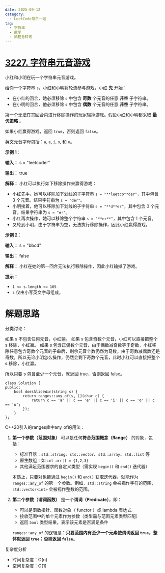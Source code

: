```yaml
---
date: 2025-09-12
category:
  - LeetCode每日一题
tag:
  - 字符串
  - 数学
  - 脑筋急转弯
---
```


# [3227. 字符串元音游戏](https://leetcode.cn/problems/vowels-game-in-a-string/)

小红和小明在玩一个字符串元音游戏。

给你一个字符串 `s`，小红和小明将轮流参与游戏，小红 **先** 开始：

- 在小红的回合，她必须移除 `s` 中包含 **奇数** 个元音的任意 **非空** 子字符串。
- 在小明的回合，他必须移除 `s` 中包含 **偶数** 个元音的任意 **非空** 子字符串。

第一个无法在其回合内进行移除操作的玩家输掉游戏。假设小红和小明都采取 **最优策略** 。

如果小红赢得游戏，返回 `true`，否则返回 `false`。

英文元音字母包括：`a`, `e`, `i`, `o`, 和 `u`。

 

**示例 1：**

**输入：** s = "leetcoder"

**输出：** true

**解释：**
小红可以执行如下移除操作来赢得游戏：

- 小红先手，她可以移除加下划线的子字符串 `s = "**leetco**der"`，其中包含 3 个元音。结果字符串为 `s = "der"`。
- 小明接着，他可以移除加下划线的子字符串 `s = "**d**er"`，其中包含 0 个元音。结果字符串为 `s = "er"`。
- 小红再次操作，她可以移除整个字符串 `s = "**er**"`，其中包含 1 个元音。
- 又轮到小明，由于字符串为空，无法执行移除操作，因此小红赢得游戏。

**示例 2：**

**输入：** s = "bbcd"

**输出：** false

**解释：**
小红在她的第一回合无法执行移除操作，因此小红输掉了游戏。

 

**提示：**

- `1 <= s.length <= 105`
- `s` 仅由小写英文字母组成。

# 解题思路

分类讨论：

如果 s 不包含任何元音，小红输。
如果 s 包含奇数个元音，小红可以直接把整个 s 移除，小红赢。
如果 s 包含正偶数个元音，由于偶数减奇数等于奇数，小红移除任意包含奇数个元音的子串后，剩余元音个数仍然为奇数。由于奇数减偶数还是奇数，所以无论小明怎么操作，仍然会剩下奇数个元音，此时小红可以直接把整个 s 移除，小红赢。


所以只要 s 包含至少一个元音，就返回 true，否则返回 false。

```
class Solution {
public:
    bool doesAliceWin(string s) {
        return ranges::any_of(s, [](char c) {
            return c == 'a' || c == 'e' || c == 'i' || c == 'o' || c == 'u';
        });
    }
};
```

C++20引入的ranges库中any_of的用法：

1. **第一个参数（范围对象）**
   可以是任何**符合范围概念（Range）** 的对象，包括：

   - 标准容器：`std::string`、`std::vector`、`std::array`、`std::list` 等
   - 原生数组：如 `int arr[] = {1,2,3}`
   - 其他满足范围要求的自定义类型（需实现 `begin()` 和 `end()` 迭代器）

   本质上，只要对象能通过 `begin()` 和 `end()` 获取迭代器，就能作为 `ranges::any_of` 的第一个参数。例如，`std::string` 会被视作字符的范围，`std::vector<int>` 会被视作整数的范围。

2. **第二个参数（谓词函数）**
   是一个**谓词（Predicate）**，即：

   - 可以是函数指针、函数对象（ functor ）或 lambda 表达式
   - 接收范围中的单个元素作为参数（类型需与范围元素类型匹配）
   - 返回 `bool` 类型结果，表示该元素是否满足条件

   `ranges::any_of` 的逻辑是：**只要范围内有至少一个元素使谓词返回 `true`，整体就返回 `true`；否则返回 `false`**。

复杂度分析

- 时间复杂度：O(n)
- 空间复杂度：O(1)
